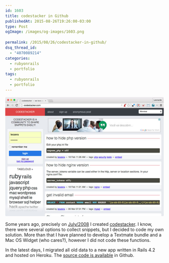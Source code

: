 ```yaml
---
id: 1603
title: codestacker in Github
publishedAt: 2015-08-26T19:26:00-03:00
type: Post
ogImage: /images/og-images/1603.png

permalink: /2015/08/26/codestacker-in-github/
dsq_thread_id:
  - "4070089214"
categories:
  - rubyonrails
  - portfolio
tags:
  - rubyonrails
  - portfolio
---
```


![codestacker](/wp-content/uploads/2015/08/codestacker.jpg)

Some years ago, precisely on [July/2008](https://leonardofaria.net/2008/07/02/nasceu-codestackercom/) I created [codestacker](http://codestacker.com). I know, there were several options to collect snippets, but I decided to code my own solution. More than that I have planned to develop a Textmate bundle and a Mac OS Widget (who cares?), however I did not code these functions.

In the latest days, I migrated all old data to a new app written in Rails 4.2 and hosted on Heroku. The [source code is available](http://github.com/leonardofaria/codestacker) in Github.
